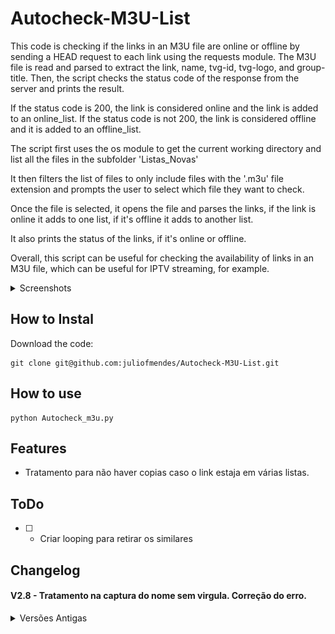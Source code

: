 # Autocheck-M3U-List

This code is checking if the links in an M3U file are online or offline by sending a HEAD request to each link using the requests module. The M3U file is read and parsed to extract the link, name, tvg-id, tvg-logo, and group-title. Then, the script checks the status code of the response from the server and prints the result.

If the status code is 200, the link is considered online and the link is added to an online_list. If the status code is not 200, the link is considered offline and it is added to an offline_list.

The script first uses the os module to get the current working directory and list all the files in the subfolder 'Listas_Novas'

It then filters the list of files to only include files with the '.m3u' file extension and prompts the user to select which file they want to check.

Once the file is selected, it opens the file and parses the links, if the link is online it adds to one list, if it's offline it adds to another list.

It also prints the status of the links, if it's online or offline.

Overall, this script can be useful for checking the availability of links in an M3U file, which can be useful for IPTV streaming, for example.

<details>
  <summary>Screenshots</summary>
  
<img src="https://github.com/juliofmendes/Autocheck-M3U-List/blob/main/Screenshot_03.png?raw=true" width="700" height="500">
<img src="https://github.com/juliofmendes/Autocheck-M3U-List/blob/main/Screenshot_01.png?raw=true" width="700" height="500">
<img src="https://github.com/juliofmendes/Autocheck-M3U-List/blob/main/Screenshot_02.png?raw=true" width="700" height="500">
  
</details>

## How to Instal

Download the code:
```
git clone git@github.com:juliofmendes/Autocheck-M3U-List.git
```

## How to use
```
python Autocheck_m3u.py
```

## Features
- Tratamento para não haver copias caso o link estaja em várias listas.


## ToDo
* [ ] - Criar looping para retirar os similares

## Changelog

#### V2.8 - Tratamento na captura do nome sem virgula. Correção do erro.
  <details>
  <summary>Versões Antigas</summary>

V2.7 - melhorada a captura para as tags na m3u e salvamento, agora sem erro. Resolvido o problema de salvamento dos arquivos offline na lista. Retirado a repetição do ultimo item.

V2.5 - Restruturado para armazenar as tags da lista m3u e organizado a forma de salvamento. Agora gera a lista M3U com os links online.

V2.1 - Tradução para PT-BR. 

V2.0 - Adicionado recursos para salvar arquivos na pasta "Arquivos_Salvos" e leitura de listas na pasta  "Listas_Novas”. Ajustes na contagem de linhas será feita no arquivo correto salvo na pasta "Arquivos_Salvos" e evitará o erro.

V1.8 - Adicionado correção da quantidade total já salva.

V1.7 - Adicionado cores e inicio da interface visual.

V1.5 - Este código adiciona a capacidade de selecionar qual arquivo M3U deseja-se analisar, ao listar todos os arquivos M3U encontrados na pasta atual e pedir ao usuário para escolher um. Ele também fornece uma mensagem quando o processo estiver concluído, incluindo a quantidade de arquivos online e offline. Além disso, ele adiciona uma contagem em tempo real dos arquivos analisados e quantidade de arquivos salvo nos arquivos de texto.

V1.0 - Básico e inicial.  
</details>
